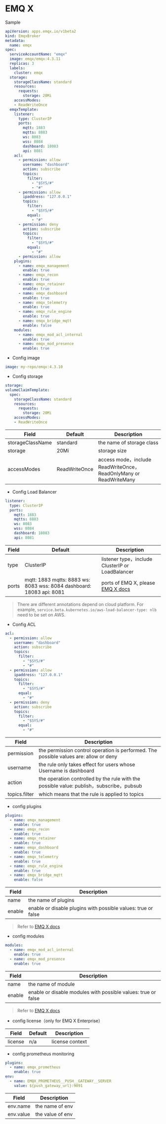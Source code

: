 # EMQ X

Sample

```yaml
apiVersion: apps.emqx.io/v1beta2
kind: EmqxBroker
metadata:
  name: emqx
spec:
  serviceAccountName: "emqx"
  image: emqx/emqx:4.3.11
  replicas: 3
  labels:
    cluster: emqx
  storage:
    storageClassName: standard
    resources:
      requests:
        storage: 20Mi
    accessModes:
    - ReadWriteOnce
  emqxTemplate:
    listener:
      type: ClusterIP
      ports:
        mqtt: 1883
        mqtts: 8883
        ws: 8083
        wss: 8084
        dashboard: 18083
        api: 8081
    acl:
      - permission: allow
        username: "dashboard"
        action: subscribe
        topics:
          filter:
            - "$SYS/#"
            - "#"
      - permission: allow
        ipaddress: "127.0.0.1"
        topics:
          filter:
            - "$SYS/#"
          equal:
            - "#"
      - permission: deny
        action: subscribe
        topics:
          filter:
            - "$SYS/#"
          equal:
            - "#"
      - permission: allow
    plugins:
      - name: emqx_management
        enable: true
      - name: emqx_recon
        enable: true
      - name: emqx_retainer
        enable: true
      - name: emqx_dashboard
        enable: true
      - name: emqx_telemetry
        enable: true
      - name: emqx_rule_engine
        enable: true
      - name: emqx_bridge_mqtt
        enable: false
    modules:
      - name: emqx_mod_acl_internal
        enable: true
      - name: emqx_mod_presence
        enable: true
```

- Config image

```yaml
image: my-repo/emqx:4.3.10
```

- Config storage

```yaml
storage:
volumeClaimTemplate:
  spec:
    storageClassName: standard
    resources:
      requests:
        storage: 20Mi
    accessModes:
    - ReadWriteOnce
```

| Field | Default | Description |
| --- | --- | --- |
| storageClassName | standard | the name of storage class |
| storage | 20Mi | storage size |
| accessModes | ReadWriteOnce | access mode，include ReadWriteOnce，ReadOnlyMany or ReadWriteMany |

- Config Load Balancer

```yaml
listener:
  type: ClusterIP
  ports:
    mqtt: 1883
    mqtts: 8883
    ws: 8083
    wss: 8084
    dashboard: 18083
    api: 8081
```

| Field | Default | Description |
| --- | --- | --- |
| type | ClusterIP | listener type，include ClusterIP or LoadBalancer |
| ports | mqtt: 1883 mqtts: 8883 ws: 8083 wss: 8084 dashboard: 18083 api: 8081 | ports of EMQ X, please [EMQ X docs](https://www.emqx.io/docs/en/v4.3/tutorial/deploy.html) |

> There are different annotations depend on cloud platform. For example, `service.beta.kubernetes.io/aws-load-balancer-type: nlb` need to be set on AWS.

- Config ACL

```yaml
acl:
  - permission: allow
    username: "dashboard"
    action: subscribe
    topics:
      filter:
        - "$SYS/#"
        - "#"
  - permission: allow
    ipaddress: "127.0.0.1"
    topics:
      filter:
        - "$SYS/#"
      equal:
        - "#"
  - permission: deny
    action: subscribe
    topics:
      filter:
        - "$SYS/#"
      equal:
        - "#"
```

| Field | Description |
| --- | --- |
| permission | the permission control operation is performed. The possible values are: allow or deny |
| username | the rule only takes effect for users whose Username is dashboard |
| action |  the operation controlled by the rule with the possible value: publish，subscribe，pubsub |
| topics.filter | which means that the rule is applied to topics |

- config plugins

```yaml
plugins:
  - name: emqx_management
    enable: true
  - name: emqx_recon
    enable: true
  - name: emqx_retainer
    enable: true
  - name: emqx_dashboard
    enable: true
  - name: emqx_telemetry
    enable: true
  - name: emqx_rule_engine
    enable: true
  - name: emqx_bridge_mqtt
    enable: false
```

| Field | Description |
| --- | --- |
| name | the name of plugins |
| enable | enable or disable plugins with possible values: true or false |

> Refer to [EMQ X docs](https://docs.emqx.cn/broker/v4.3/advanced/plugins.html#%E6%8F%92%E4%BB%B6%E5%88%97%E8%A1%A8)


- config modules

```yaml
modules:
  - name: emqx_mod_acl_internal
    enable: true
  - name: emqx_mod_presence
    enable: true
```

| Field | Description |
| --- | --- |
| name | the name of module |
| enable | enable or disable modules with possible values: true or false |

> Refer to [EMQ X docs](https://docs.emqx.cn/broker/v4.3/advanced/internal-modules.html)
>

- config license（only for EMQ X Enterprise）

| Field | Default | Description |
| --- | --- | --- |
| license | n/a | license context |

- config prometheus monitoring

```yaml
plugins:
  - name: emqx_prometheus
    enable: true
env:
  - name: EMQX_PROMETHEUS__PUSH__GATEWAY__SERVER
    value: ${push_gateway_url}:9091
```

| Field | Description |
| --- | --- |
| env.name | the name of env |
| env.value | the value of env |
